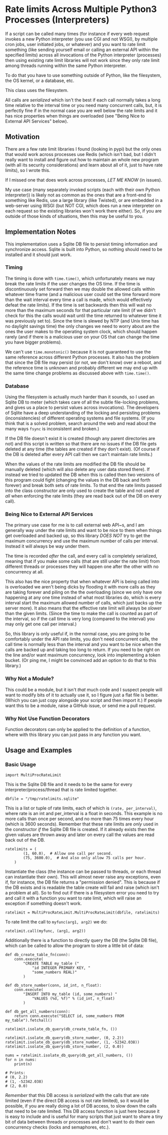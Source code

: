 # Rate limits Across Multiple Python3 Processes (Interpreters)

If a script can be called many times (for instance if every web request
invokes a new Python interpreter (you use CGI and not WSGI), by multiple cron
jobs, user initiated jobs, or whatever) and you want to rate limit something
(like sending yourself email or calling an external API within the specified
limits) across all invocations of the Python interpreter (processes) then
using existing rate limit libraries will not work since they only rate limit
among threads running within the same Python interpreter.

To do that you have to use something outside of Python, like the filesystem,
the OS kernel, or a database, etc.

This class uses the filesystem.

All calls are _serialized_ which isn't the best if each call normally takes a
long time relative to the interval time or you need many concurrent calls,
but, it is perfectly fine if in the normal case you are well below the rate
limits and it has nice properties when things are overloaded (see "Being Nice
to External API Services" below).

## Motivation

There are a few rate limit libraries I found (looking in pypi) but the only
ones that would work across processes use Redis (which isn't bad, but I didn't
really want to install and figure out how to maintain an whole new program
(with all its security considerations) and learn about all of it, just to have
rate limits), so I wrote this.

If I missed one that does work across processes, *LET ME KNOW* (in issues).

My use case (many separately invoked scripts (each with their own Python
interpreter)) is likely not as common as the ones that are a front-end to
something like Redis, use a large library (like Twisted), or are embedded in a
web-server using WSGI (but NOT CGI, which does run a new interpreter on each
request so the existing libraries won't work there either).  So, if you are
outside of those kinds of situations, then this may be useful to you.

## Implementation Notes

This implementation uses a Sqlite DB file to persist timing information and
synchronize access.  Sqlite is built into Python, so nothing should need to be
installed and it should just work.

### Timing

The timing is done with `time.time()`, which unfortunately means we may break
the rate limits if the user changes the OS time.  If the time is
discontinuously set forward then we may double the allowed calls within
whatever time frame (and a malicious user could set the time forward more than
the wait interval every time a call is made, which would effectively defeat
the rate limits).  If the time is set backwards then this will wait no more
than the maximum seconds for that particular rate limit (if we didn't check
for this the calls would wait until the time returned to whatever time it was
previously set to).  Since the time is slewed by NTP (and Unix time has no
daylight savings time) the only changes we need to worry about are the ones
the user makes to the operating system clock, which should happen rarely (and
if there is a malicious user on your OS that can change the time you have
bigger problems).

We can't use `time.monotonic()` because it is not guaranteed to use the same
reference across different Python processes.  It also has the problem that
since the DB file may persist (or not, we don't know) over a reboot, and the
reference time is unknown and probably different we may end up with the same
time change problems as discussed above with `time.time()`.

### Database

Using the filesystem is actually much harder than it sounds, so I used an
Sqlite DB to meter (which takes care of all the subtle file-locking problems,
and gives us a place to persist values across invocations).  The developers of
Sqlite have a deep understanding of the locking and persisting problems
(inconsistencies) of different operating systems and file systems.  (If you
think that is a solved problem, search around the web and read about the many
ways `fsync` is inconsistent and broken.)

If the DB file doesn't exist it is created (though any parent directories are
not) and this script is written so that there are no issues if the DB file
gets deleted at any time (the tables are created if they don't exist).  (Of
course if the DB is deleted after every API call then we can't maintain rate
limits.)

When the values of the rate limits are modified the DB file should be manually
deleted (which will also delete any user data stored there).  If instead we
tried to updated the DB when this is called then two versions of this program
could fight (changing the values in the DB back and forth forever) and break
both sets of rate limits.  To that end the rate limits passed into the class
constructor are only used to create the table and not used _at all_ when
enforcing the rate limits (they are read back out of the DB on every call).

### Being Nice to External API Services

The primary use case for me is to call external web API~s, and I am generally
way under the rate limits and want to be nice to them when things get
overloaded and backed up, so this library *DOES NOT* try to get the maximum
concurrency and use the maximum number of calls per interval.  Instead it will
always be way under them.

The time is recorded _after_ the call, and every call is completely
serialized, meaning that if you make some calls (that are still under the rate
limit) from different threads or processes they will happen one after the
other with no concurrency at all.

This also has the nice property that when whatever API is being
called into is overloaded we aren't being dicks by flooding it with more calls
as they are taking forever and piling on the the overloading (since we only
have one happening at any one time instead of what most libraries do, which is
every interval start the maximum allowed number of calls, which just backs up
the server more).  It also means that the effective rate limit will always be
_slower_ than the given limits.  (Since the time to make the call is counted
as part of the interval, so if the call time is very long (compared to the
interval) you may only get one call per interval.)

So, this library is only useful if, in the normal case, you are going to be
comfortably under the API rate limits, you don't need concurrent calls, the
call time is normally less than the interval and you want to be nice when the
calls are backed up and taking too long to return.  If you need to be right on
the line and/or want maximum concurrency, look into implementing a token
bucket.  (Or ping me, I might be convinced add an option to do that to this
library.)

### Why Not a Module?

This could be a module, but it isn't _that_ much code and I suspect people
will want to modify bits of it to actually use it, so I figure just a flat
file is better.  (Which you can just copy alongside your script and then
import it.)  If people want this to be a module, raise a GitHub issue, or send
me a pull request.

### Why Not Use Function Decorators

Function decorators can only be applied to the definition of a function, where
with this library you can just pass in any function you want.

## Usage and Examples

### Basic Usage

    import MultiProcRateLimit

This is the Sqlite DB file and it needs to be the same for every
interpreter/process/thread that is rate limited together.

    dbfile = "/tmp/ratelimits.sqlite"

This is a list or tuple of rate limits, each of which is `(rate,
per_interval)`, where rate is an int and per_interval is a float in seconds.
This example is no more calls than once per second, and no more than 75 times
every hour (which is 3600 seconds).  Remember that these rate limits are
_only_ used in the constructor _if_ the Sqlite DB file is created.  If it
already exists then the given values are thrown away and later on every call
the values are read back out of the DB.

    ratelimits = (
            (1, 60.0),  # Allow one call per second.
            (75, 3600.0),  # And also only allow 75 calls per hour.
        )

Instantiate the class (the instance can be passed to threads, or each thread
can instantiate their own).  This will almost never raise any exceptions, even
if, for instance, the DB file returns a "permission denied".  This is because
if the DB exists and is readable the table create will fail and raise (which
isn't a problem at all).  So to find out if there is a filesystem error you
need to try and call it with a function you want to rate limit, which will
raise an exception if something doesn't work.

    ratelimit = MultiProcRateLimit.MultiProcRateLimit(dbfile, ratelimits)

To rate limit the call to `myfunc(arg1, arg2)` we do:

    ratelimit.call(myfunc, (arg1, arg2))

Additionally there is a function to directly query the DB (the Sqlite DB file),
which can be called to allow the program to store a little bit of data:

    def db_create_table_fn(conn):
        conn.execute(
            "CREATE TABLE my_table ("
                "id INTEGER PRIMARY KEY, "
                "some_numbers REAL)"
            )

    def db_store_number(conn, id_int, n_float):
        conn.execute(
            "INSERT INTO my_table (id, some_numbers) "
                "VALUES (%d, %f)" % (id_int, n_float)
            )

    def db_get_all_numbers(conn):
        return conn.execute("SELECT id, some_numbers FROM my_table").fetchall()

    ratelimit.isolate_db_query(db_create_table_fn, ())

    ratelimit.isolate_db_query(db_store_number, (0, 2.2))
    ratelimit.isolate_db_query(db_store_number, (1, -52342.038))
    ratelimit.isolate_db_query(db_store_number, (2, 0.0))

    nums = ratelimit.isolate_db_query(db_get_all_numbers, ())
    for n in nums:
        print(n)

    # Prints:
    # (0, 2.2)
    # (1, -52342.038)
    # (2, 0.0)

_Remember_ that this DB access is _serialized_ with the calls that are rate
limited (even if the direct DB access is not rate limited), so it would be
possible, if you are really doing a lot of DB access, to slow down the calls
that need to be rate limited.  This DB access function is just here because it
is easy to include and is useful for many scripts that just want to share a
tiny bit of data between threads or processes and don't want to do their own
concurrency checks (locks and semaphores, etc.).
